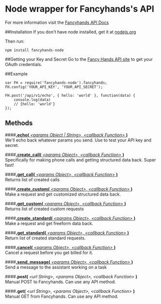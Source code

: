 Node wrapper for Fancyhands's API
=====================

For more information visit the [Fancyhands API Docs](https://github.com/fancyhands/api)


##Installation
If you don't have node installed, get it at [nodejs.org](http://nodejs.org/download/) 

Then run:
```
npm install fancyhands-node
```

##Getting your Key and Secret
Go to the [Fancy Hands API site](www.fancyhands.com/api) to get your OAuth credentials.

##Example
```
var FH = require('fancyhands-node').fancyhands;
FH.config('YOUR_API_KEY', 'YOUR_API_SECRET');

FH.post('/api/v1/echo', { hello: 'world' }, function(data) {
    console.log(data)
    // {hello: 'world'}
});

```

## Methods
####[**.echo(** *\<params Object | String\>, \<callback Function\>* **)**](https://github.com/fancyhands/api/wiki/fancyhands.echo.Echo)  
We'll echo back whatever params you send. Use to test your API key and secret.

####[**.create_call(** *\<params Object\>, \<callback Function\>* **)**](https://github.com/fancyhands/api/wiki/fancyhands.call.Call)  
Specifically for making phone calls and getting structured data back. Super fast!

####[**.get_call(** *\<params Object\>, \<callback Function\>* **)**](https://github.com/fancyhands/api/wiki/fancyhands.call.Call)  
Returns list of created calls

####[**.create_custom(** *\<params Object\>, \<callback Function\>* **)**](https://github.com/fancyhands/api/wiki/fancyhands.request.Custom)  
Make a request and get customized structured data back.

####[**.get_custom(** *\<params Object\>, \<callback Function\>* **)**](https://github.com/fancyhands/api/wiki/fancyhands.request.Custom)  
Returns list of created custom requests

####[**.create_standard(** *\<params Object\>, \<callback Function\>* **)**](https://github.com/fancyhands/api/wiki/fancyhands.request.Standard)  
Make a request and get freeform data back.

####[**.get_standard(** *\<params Object\>, \<callback Function\>* **)**](https://github.com/fancyhands/api/wiki/fancyhands.request.Standard)  
Return list of created standard requests.

####[**.cancel(** *\<params Object\>, \<callback Function\>* **)**](https://github.com/fancyhands/api/wiki/fancyhands.request.Cancel)  
Cancel a request before you get billed for it.

####[**.send_message(** *\<params Object\>, \<callback Function\>* **)**](https://github.com/fancyhands/api/wiki/fancyhands.request.Messages)  
Send a message to the assistant working on a task

####**.post(** *\<url String\>, \<params Object\>, \<callback Function\>* **)**  
Manual POST to Fancyhands. Can use any API method.

####**.get(** *\<url String\>, \<params Object\>, \<callback Function\>* **)**  
Manual GET from Fancyhands. Can use any API method.

 
